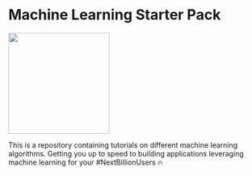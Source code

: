 # Machine Learning Starter Pack

<img src="https://uploads.toptal.io/blog/image/443/toptal-blog-image-1407508081138.png" height="200px" />

This is a repository containing tutorials on different machine learning algorithms.
Getting you up to speed to building applications leveraging machine learning for your #NextBillionUsers 🔥

